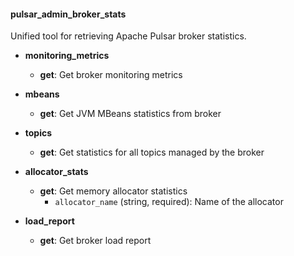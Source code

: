 #### pulsar_admin_broker_stats

Unified tool for retrieving Apache Pulsar broker statistics.

- **monitoring_metrics**
  - **get**: Get broker monitoring metrics
    
- **mbeans**
  - **get**: Get JVM MBeans statistics from broker
    
- **topics**
  - **get**: Get statistics for all topics managed by the broker
    
- **allocator_stats**
  - **get**: Get memory allocator statistics
    - `allocator_name` (string, required): Name of the allocator
    
- **load_report**
  - **get**: Get broker load report 